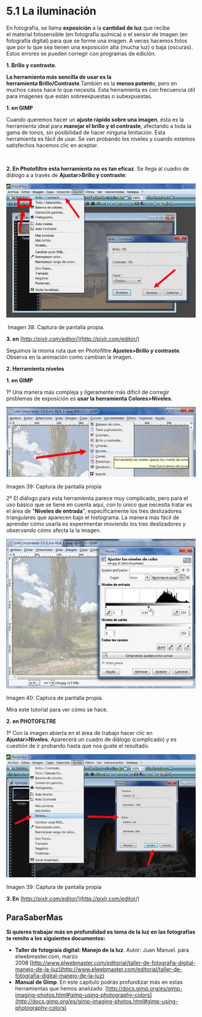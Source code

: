 # 5.1 La iluminación

En fotografía, se llama **exposición** a la **cantidad de luz** que recibe el material fotosensible (en fotografía química) o el sensor de imagen (en fotografía digital) para que se forme una imagen. A veces hacemos fotos que por lo que sea tienen una exposición alta (mucha luz) o baja (oscuras). Estos errores se pueden corregir con programas de edición.

**1\. Brillo y contraste.**

**La herramienta más sencilla de usar es la herramienta Brillo/Contraste**.También es la **menos potent**e, pero en muchos casos hace lo que necesita. Esta herramienta es con frecuencia útil para imágenes que están sobreexpuestas o subexpuestas.

**1\. en GIMP**

Cuando queremos hacer un **ajuste rápido sobre una imagen**, ésta es la herramienta ideal para **manejar el brillo y el contraste**, afectando a toda la gama de tonos, sin posibilidad de hacer ninguna limitación. Esta herramienta es fácil de usar. Se van probando los niveles y cuando estemos satisfechos hacemos clic en aceptar.

 

**2\. En Photofiltre esta herramienta no es tan eficaz**. Se llega al cuadro de diálogo a a través de **Ajustar>Brillo y contraste**:


![](img/brillo_y_contraste.jpg)


 Imagen 38: Captura de pantalla propia.

**3\. en** [http://pixlr.com/editor/](http://pixlr.com/editor/)

Seguimos la misma ruta que en Photofiltre **Ajustes>Brillo y contraste**. Observa en la animación como cambian la imagen.

**2\. Herramienta niveles**

**1\. en GIMP**

1º Una manera más compleja y ligeramente más difícil de corregir problemas de exposición es **usar la herramienta Colores>Niveles**.


![](img/niveles1.jpg)


Imagen 39: Captura de pantalla propia

2º El diálogo para esta herramienta parece muy complicado, pero para el uso básico que se tiene en cuenta aquí, con lo único que necesita tratar es el área de "**Niveles de entrada**", específicamente los tres deslizadores triangulares que aparecen bajo el histograma. La manera más fácil de aprender cómo usarla es experimentar moviendo los tres deslizadores y observando cómo afecta la la imagen.


![](img/niveles2.jpg)


Imagen 40: Captura de pantalla propia

Mira este tutorial para ver cómo se hace.

**2\. en PHOTOFILTRE**

1º Con la imagen abierta en el área de trabajo hacer clic en **Ajustar>Niveles**. Aparecerá un cuadro de diálogo (complicado) y es cuestión de ir probando hasta que nos guste el resultado.


![](img/niveles3.jpg)


Imagen 39: Captura de pantalla propia

**3\. En** [http://pixlr.com/editor/](http://pixlr.com/editor/)

## ParaSaberMas

**Si quieres trabajar más en profundidad es tema de la luz en las fotografías te remito a los siguientes documentos:**

*   **Taller de fotograía digital: Manejo de la luz**. Autor: Juan Manuel. para elwebmaster.com, marzo 2008 [http://www.elwebmaster.com/editorial/taller-de-fotografia-digital-manejo-de-la-luz](http://www.elwebmaster.com/editorial/taller-de-fotografia-digital-manejo-de-la-luz)
*   **Manual de Gimp**. En este capítulo podrás profundizar más en estas herramientas que hemos analizado. [http://docs.gimp.org/es/gimp-imaging-photos.html#gimp-using-photography-colors](http://docs.gimp.org/es/gimp-imaging-photos.html#gimp-using-photography-colors)

